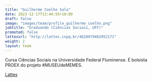 ```yaml
---
title: "Guilherme Coelho Sala"
date: 2023-12-17T13:44:55+10:00
draft: false
image: "images/team/profile_guilherme_coelho.png"
jobtitle: "Graduando (Ciências Sociais, UFF)"
promoted: false
lattesurl: "http://lattes.cnpq.br/4828979462952171"
weight: 2
layout: team
---
```


Cursa Ciências Sociais na Universidade Federal Fluminense. É bolsista PROEX do projeto #MUSEUdeMEMES.

<a href="http://lattes.cnpq.br/4828979462952171">Lattes</a>
